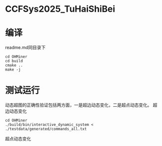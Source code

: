 # CCFSys2025_TuHaiShiBei
# 编译
readme.md同目录下 
```
cd OHMiner
cd build
cmake ..
make -j
```

# 测试运行
动态超图的正确性验证包括两方面，一是超边动态变化，二是超点动态变化。
超边动态变化
```
cd OHMiner
./build/bin/interactive_dynamic_system < ./testdata/generated/commands_all.txt
```

超点动态变化
```

